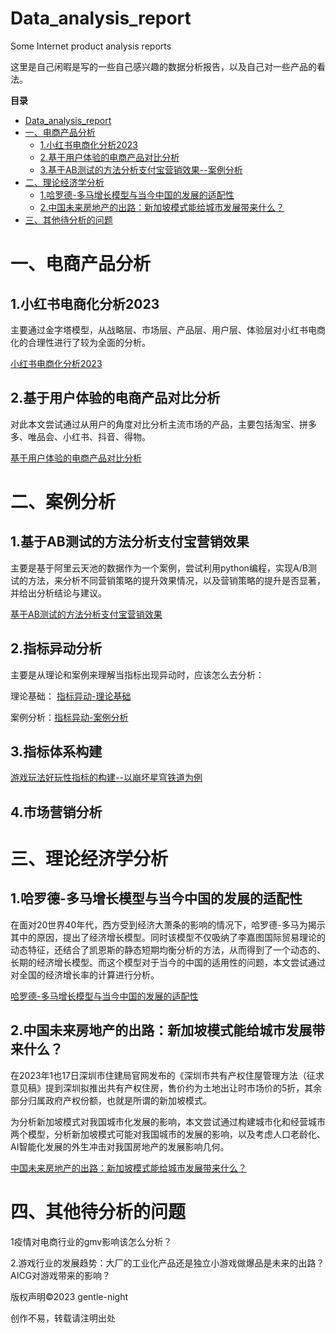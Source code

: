 # Data_analysis_report
Some Internet product analysis reports

这里是自己闲暇是写的一些自己感兴趣的数据分析报告，以及自己对一些产品的看法。

**目录**

* [Data\_analysis\_report](#data_analysis_report)
* [一、电商产品分析](#一电商产品分析)
  * [1\.小红书电商化分析2023](#1小红书电商化分析2023)
  * [2\.基于用户体验的电商产品对比分析](#2基于用户体验的电商产品对比分析)
  * [3\.基于AB测试的方法分析支付宝营销效果\-\-案例分析](#3基于ab测试的方法分析支付宝营销效果--案例分析)
* [二、理论经济学分析](#二理论经济学分析)
  * [1\.哈罗德\-多马增长模型与当今中国的发展的适配性](#1哈罗德-多马增长模型与当今中国的发展的适配性)
  * [2\.中国未来房地产的出路：新加坡模式能给城市发展带来什么？](#2中国未来房地产的出路新加坡模式能给城市发展带来什么)
* [三、其他待分析的问题](#三其他待分析的问题)



# 一、电商产品分析

## 1.小红书电商化分析2023

​	主要通过金字塔模型，从战略层、市场层、产品层、用户层、体验层对小红书电商化的合理性进行了较为全面的分析。

[小红书电商化分析2023](https://github.com/gentle-night/Data_analysis_report/blob/main/%E5%B0%8F%E7%BA%A2%E4%B9%A6%E7%94%B5%E5%95%86%E5%8C%96%E5%88%86%E6%9E%902023.md)



## 2.基于用户体验的电商产品对比分析

​	对此本文尝试通过从用户的角度对比分析主流市场的产品，主要包括淘宝、拼多多、唯品会、小红书、抖音、得物。

[基于用户体验的电商产品对比分析](https://github.com/gentle-night/Data_analysis_report/blob/main/%E5%9F%BA%E4%BA%8E%E7%94%A8%E6%88%B7%E4%BD%93%E9%AA%8C%E7%9A%84%E7%94%B5%E5%95%86%E4%BA%A7%E5%93%81%E5%AF%B9%E6%AF%94%E5%88%86%E6%9E%90.md)



# 二、案例分析

## 1.基于AB测试的方法分析支付宝营销效果

  主要是基于阿里云天池的数据作为一个案例，尝试利用python编程，实现A/B测试的方法，来分析不同营销策略的提升效果情况，以及营销策略的提升是否显著，并给出分析结论与建议。

[基于AB测试的方法分析支付宝营销效果](https://github.com/gentle-night/Data_analysis_report/blob/main/AB%E6%B5%8B%E8%AF%95%E6%A1%88%E4%BE%8B%E5%88%86%E6%9E%90.ipynb)



## 2.指标异动分析

主要是从理论和案例来理解当指标出现异动时，应该怎么去分析：

理论基础： [指标异动-理论基础](https://github.com/gentle-night/Data_analysis_report/blob/main/%E6%A1%88%E4%BE%8B%E5%88%86%E6%9E%90--%E6%8C%87%E6%A0%87%E5%BC%82%E5%8A%A81-%E7%90%86%E8%AE%BA%E5%9F%BA%E7%A1%80.md)

案例分析：[指标异动-案例分析](https://github.com/gentle-night/Data_analysis_report/blob/main/%E6%A1%88%E4%BE%8B%E5%88%86%E6%9E%90--%E6%8C%87%E6%A0%87%E5%BC%82%E5%8A%A82--%E6%A1%88%E4%BE%8B%E5%88%86%E6%9E%90.md)



## 3.指标体系构建

[游戏玩法好玩性指标的构建--以崩坏星穹铁道为例](https://github.com/gentle-night/Data_analysis_report/blob/main/%E6%A1%88%E4%BE%8B%E5%88%86%E6%9E%90--%E6%8C%87%E6%A0%87%E4%BD%93%E7%B3%BB%E6%9E%84%E5%BB%BA--%E7%90%86%E8%AE%BA%E5%9F%BA%E7%A1%80.md)



## 4.市场营销分析





# 三、理论经济学分析

## 1.哈罗德-多马增长模型与当今中国的发展的适配性

在面对20世界40年代，西方受到经济大萧条的影响的情况下，哈罗德-多马为揭示其中的原因，提出了经济增长模型。同时该模型不仅吸纳了李嘉图国际贸易理论的动态特征，还结合了凯恩斯的静态短期均衡分析的方法，从而得到了一个动态的、长期的经济增长模型。而这个模型对于当今的中国的适用性的问题，本文尝试通过对全国的经济增长率的计算进行分析。

[哈罗德-多马增长模型与当今中国的发展的适配性](https://github.com/gentle-night/Data_analysis_report/blob/main/%E5%93%88%E7%BD%97%E5%BE%B7-%E5%A4%9A%E9%A9%AC%E5%A2%9E%E9%95%BF%E6%A8%A1%E5%9E%8B%E4%B8%8E%E5%BD%93%E4%BB%8A%E4%B8%AD%E5%9B%BD%E7%9A%84%E5%8F%91%E5%B1%95%E7%9A%84%E9%80%82%E9%85%8D%E6%80%A7.md)



## 2.中国未来房地产的出路：新加坡模式能给城市发展带来什么？

​	在2023年1也17日深圳市住建局官网发布的《深圳市共有产权住屋管理方法（征求意见稿》提到深圳拟推出共有产权住房，售价约为土地出让时市场价的5折，其余部分归属政府产权份额，也就是所谓的新加坡模式。

​	为分析新加坡模式对我国城市化发展的影响，本文尝试通过构建城市化和经营城市两个模型，分析新加坡模式可能对我国城市的发展的影响，以及考虑人口老龄化、AI智能化发展的外生冲击对我国房地产的发展影响几何。

[中国未来房地产的出路：新加坡模式能给城市发展带来什么？](https://github.com/gentle-night/Data_analysis_report/blob/main/%E4%B8%AD%E5%9B%BD%E6%9C%AA%E6%9D%A5%E6%88%BF%E5%9C%B0%E4%BA%A7%E7%9A%84%E5%87%BA%E8%B7%AF.md)



# 四、其他待分析的问题

1疫情对电商行业的gmv影响该怎么分析？

2.游戏行业的发展趋势：大厂的工业化产品还是独立小游戏做爆品是未来的出路？AICG对游戏带来的影响？



版权声明©2023 gentle-night

创作不易，转载请注明出处 


